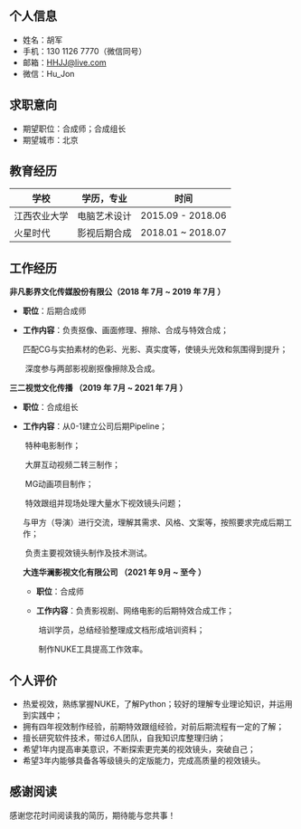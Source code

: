## 个人信息

- 姓名：胡军
- 手机：130 1126 7770（微信同号）
- 邮箱：[HHJJ@live.com](mailto:HHJJ@LIVE.COM)
- 微信：Hu_Jon

## 求职意向

- 期望职位：合成师；合成组长
- 期望城市：北京

## 教育经历

| 学校         | 学历，专业   | 时间              |
| ------------ | ------------ | ----------------- |
| 江西农业大学 | 电脑艺术设计 | 2015.09 - 2018.06 |
| 火星时代     | 影视后期合成 | 2018.01 ~ 2018.07 |

## 工作经历

**非凡影界文化传媒股份有限公（2018 年 7月 ~ 2019 年 7月 ）**

- **职位**：后期合成师

- **工作内容**：负责抠像、画面修理、擦除、合成与特效合成；

    ​					匹配CG与实拍素材的色彩、光影、真实度等，使镜头光效和氛围得到提升；

    ​					深度参与两部影视剧抠像擦除及合成。

**三二视觉文化传播 （2019 年 7月 ~ 2021 年 7月 ）**

- **职位**：合成组长

- **工作内容**：从0-1建立公司后期Pipeline；

    ​					特种电影制作；

    ​					大屏互动视频二转三制作；

    ​					MG动画项目制作；

    ​					特效跟组并现场处理大量水下视效镜头问题；

    ​					与甲方（导演）进行交流，理解其需求、风格、文案等，按照要求完成后期工作；

    ​					负责主要视效镜头制作及技术测试。

    **大连华澜影视文化有限公司 （2021 年 9月 ~ 至今 ）**

    - **职位**：合成师

    - **工作内容**：负责影视剧、网络电影的后期特效合成工作；

        ​					培训学员，总结经验整理成文档形成培训资料；

        ​					制作NUKE工具提高工作效率。

## 个人评价

*   热爱视效，熟练掌握NUKE，了解Python；较好的理解专业理论知识，并运用到实践中；
*   拥有四年视效制作经验，前期特效跟组经验，对前后期流程有一定的了解；
*   擅长研究软件技术，带过6人团队，自我知识库整理归纳；
*    希望1年内提高审美意识，不断探索更完美的视效镜头，突破自己；
*   希望3年内能够具备各等级镜头的定版能力，完成高质量的视效镜头。

## 感谢阅读

感谢您花时间阅读我的简历，期待能与您共事！
